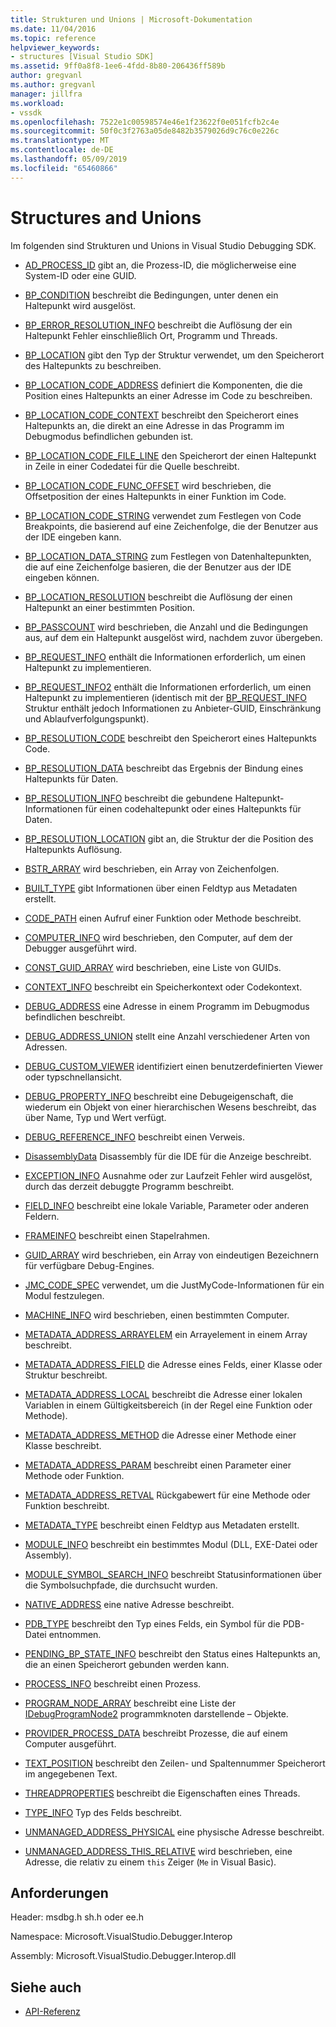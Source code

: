 ```yaml
---
title: Strukturen und Unions | Microsoft-Dokumentation
ms.date: 11/04/2016
ms.topic: reference
helpviewer_keywords:
- structures [Visual Studio SDK]
ms.assetid: 9ff0a8f8-1ee6-4fdd-8b80-206436ff589b
author: gregvanl
ms.author: gregvanl
manager: jillfra
ms.workload:
- vssdk
ms.openlocfilehash: 7522e1c00598574e46e1f23622f0e051fcfb2c4e
ms.sourcegitcommit: 50f0c3f2763a05de8482b3579026d9c76c0e226c
ms.translationtype: MT
ms.contentlocale: de-DE
ms.lasthandoff: 05/09/2019
ms.locfileid: "65460866"
---
```

# <a name="structures-and-unions"></a>Structures and Unions
Im folgenden sind Strukturen und Unions in Visual Studio Debugging SDK.

- [AD_PROCESS_ID](../../../extensibility/debugger/reference/ad-process-id.md) gibt an, die Prozess-ID, die möglicherweise eine System-ID oder eine GUID.

- [BP_CONDITION](../../../extensibility/debugger/reference/bp-condition.md) beschreibt die Bedingungen, unter denen ein Haltepunkt wird ausgelöst.

- [BP_ERROR_RESOLUTION_INFO](../../../extensibility/debugger/reference/bp-error-resolution-info.md) beschreibt die Auflösung der ein Haltepunkt Fehler einschließlich Ort, Programm und Threads.

- [BP_LOCATION](../../../extensibility/debugger/reference/bp-location.md) gibt den Typ der Struktur verwendet, um den Speicherort des Haltepunkts zu beschreiben.

- [BP_LOCATION_CODE_ADDRESS](../../../extensibility/debugger/reference/bp-location-code-address.md) definiert die Komponenten, die die Position eines Haltepunkts an einer Adresse im Code zu beschreiben.

- [BP_LOCATION_CODE_CONTEXT](../../../extensibility/debugger/reference/bp-location-code-context.md) beschreibt den Speicherort eines Haltepunkts an, die direkt an eine Adresse in das Programm im Debugmodus befindlichen gebunden ist.

- [BP_LOCATION_CODE_FILE_LINE](../../../extensibility/debugger/reference/bp-location-code-file-line.md) den Speicherort der einen Haltepunkt in Zeile in einer Codedatei für die Quelle beschreibt.

- [BP_LOCATION_CODE_FUNC_OFFSET](../../../extensibility/debugger/reference/bp-location-code-func-offset.md) wird beschrieben, die Offsetposition der eines Haltepunkts in einer Funktion im Code.

- [BP_LOCATION_CODE_STRING](../../../extensibility/debugger/reference/bp-location-code-string.md) verwendet zum Festlegen von Code Breakpoints, die basierend auf eine Zeichenfolge, die der Benutzer aus der IDE eingeben kann.

- [BP_LOCATION_DATA_STRING](../../../extensibility/debugger/reference/bp-location-data-string.md) zum Festlegen von Datenhaltepunkten, die auf eine Zeichenfolge basieren, die der Benutzer aus der IDE eingeben können.

- [BP_LOCATION_RESOLUTION](../../../extensibility/debugger/reference/bp-location-resolution.md) beschreibt die Auflösung der einen Haltepunkt an einer bestimmten Position.

- [BP_PASSCOUNT](../../../extensibility/debugger/reference/bp-passcount.md) wird beschrieben, die Anzahl und die Bedingungen aus, auf dem ein Haltepunkt ausgelöst wird, nachdem zuvor übergeben.

- [BP_REQUEST_INFO](../../../extensibility/debugger/reference/bp-request-info.md) enthält die Informationen erforderlich, um einen Haltepunkt zu implementieren.

- [BP_REQUEST_INFO2](../../../extensibility/debugger/reference/bp-request-info2.md) enthält die Informationen erforderlich, um einen Haltepunkt zu implementieren (identisch mit der [BP_REQUEST_INFO](../../../extensibility/debugger/reference/bp-request-info.md) Struktur enthält jedoch Informationen zu Anbieter-GUID, Einschränkung und Ablaufverfolgungspunkt).

- [BP_RESOLUTION_CODE](../../../extensibility/debugger/reference/bp-resolution-code.md) beschreibt den Speicherort eines Haltepunkts Code.

- [BP_RESOLUTION_DATA](../../../extensibility/debugger/reference/bp-resolution-data.md) beschreibt das Ergebnis der Bindung eines Haltepunkts für Daten.

- [BP_RESOLUTION_INFO](../../../extensibility/debugger/reference/bp-resolution-info.md) beschreibt die gebundene Haltepunkt-Informationen für einen codehaltepunkt oder eines Haltepunkts für Daten.

- [BP_RESOLUTION_LOCATION](../../../extensibility/debugger/reference/bp-resolution-location.md) gibt an, die Struktur der die Position des Haltepunkts Auflösung.

- [BSTR_ARRAY](../../../extensibility/debugger/reference/bstr-array.md) wird beschrieben, ein Array von Zeichenfolgen.

- [BUILT_TYPE](../../../extensibility/debugger/reference/built-type.md) gibt Informationen über einen Feldtyp aus Metadaten erstellt.

- [CODE_PATH](../../../extensibility/debugger/reference/code-path.md) einen Aufruf einer Funktion oder Methode beschreibt.

- [COMPUTER_INFO](../../../extensibility/debugger/reference/computer-info.md) wird beschrieben, den Computer, auf dem der Debugger ausgeführt wird.

- [CONST_GUID_ARRAY](../../../extensibility/debugger/reference/const-guid-array.md) wird beschrieben, eine Liste von GUIDs.

- [CONTEXT_INFO](../../../extensibility/debugger/reference/context-info.md) beschreibt ein Speicherkontext oder Codekontext.

- [DEBUG_ADDRESS](../../../extensibility/debugger/reference/debug-address.md) eine Adresse in einem Programm im Debugmodus befindlichen beschreibt.

- [DEBUG_ADDRESS_UNION](../../../extensibility/debugger/reference/debug-address-union.md) stellt eine Anzahl verschiedener Arten von Adressen.

- [DEBUG_CUSTOM_VIEWER](../../../extensibility/debugger/reference/debug-custom-viewer.md) identifiziert einen benutzerdefinierten Viewer oder typschnellansicht.

- [DEBUG_PROPERTY_INFO](../../../extensibility/debugger/reference/debug-property-info.md) beschreibt eine Debugeigenschaft, die wiederum ein Objekt von einer hierarchischen Wesens beschreibt, das über Name, Typ und Wert verfügt.

- [DEBUG_REFERENCE_INFO](../../../extensibility/debugger/reference/debug-reference-info.md) beschreibt einen Verweis.

- [DisassemblyData](../../../extensibility/debugger/reference/disassemblydata.md) Disassembly für die IDE für die Anzeige beschreibt.

- [EXCEPTION_INFO](../../../extensibility/debugger/reference/exception-info.md) Ausnahme oder zur Laufzeit Fehler wird ausgelöst, durch das derzeit debuggte Programm beschreibt.

- [FIELD_INFO](../../../extensibility/debugger/reference/field-info.md) beschreibt eine lokale Variable, Parameter oder anderen Feldern.

- [FRAMEINFO](../../../extensibility/debugger/reference/frameinfo.md) beschreibt einen Stapelrahmen.

- [GUID_ARRAY](../../../extensibility/debugger/reference/guid-array.md) wird beschrieben, ein Array von eindeutigen Bezeichnern für verfügbare Debug-Engines.

- [JMC_CODE_SPEC](../../../extensibility/debugger/reference/jmc-code-spec.md) verwendet, um die JustMyCode-Informationen für ein Modul festzulegen.

- [MACHINE_INFO](../../../extensibility/debugger/reference/machine-info.md) wird beschrieben, einen bestimmten Computer.

- [METADATA_ADDRESS_ARRAYELEM](../../../extensibility/debugger/reference/metadata-address-arrayelem.md) ein Arrayelement in einem Array beschreibt.

- [METADATA_ADDRESS_FIELD](../../../extensibility/debugger/reference/metadata-address-field.md) die Adresse eines Felds, einer Klasse oder Struktur beschreibt.

- [METADATA_ADDRESS_LOCAL](../../../extensibility/debugger/reference/metadata-address-local.md) beschreibt die Adresse einer lokalen Variablen in einem Gültigkeitsbereich (in der Regel eine Funktion oder Methode).

- [METADATA_ADDRESS_METHOD](../../../extensibility/debugger/reference/metadata-address-method.md) die Adresse einer Methode einer Klasse beschreibt.

- [METADATA_ADDRESS_PARAM](../../../extensibility/debugger/reference/metadata-address-param.md) beschreibt einen Parameter einer Methode oder Funktion.

- [METADATA_ADDRESS_RETVAL](../../../extensibility/debugger/reference/metadata-address-retval.md) Rückgabewert für eine Methode oder Funktion beschreibt.

- [METADATA_TYPE](../../../extensibility/debugger/reference/metadata-type.md) beschreibt einen Feldtyp aus Metadaten erstellt.

- [MODULE_INFO](../../../extensibility/debugger/reference/module-info.md) beschreibt ein bestimmtes Modul (DLL, EXE-Datei oder Assembly).

- [MODULE_SYMBOL_SEARCH_INFO](../../../extensibility/debugger/reference/module-symbol-search-info.md) beschreibt Statusinformationen über die Symbolsuchpfade, die durchsucht wurden.

- [NATIVE_ADDRESS](../../../extensibility/debugger/reference/native-address.md) eine native Adresse beschreibt.

- [PDB_TYPE](../../../extensibility/debugger/reference/pdb-type.md) beschreibt den Typ eines Felds, ein Symbol für die PDB-Datei entnommen.

- [PENDING_BP_STATE_INFO](../../../extensibility/debugger/reference/pending-bp-state-info.md) beschreibt den Status eines Haltepunkts an, die an einen Speicherort gebunden werden kann.

- [PROCESS_INFO](../../../extensibility/debugger/reference/process-info.md) beschreibt einen Prozess.

- [PROGRAM_NODE_ARRAY](../../../extensibility/debugger/reference/program-node-array.md) beschreibt eine Liste der [IDebugProgramNode2](../../../extensibility/debugger/reference/idebugprogramnode2.md) programmknoten darstellende – Objekte.

- [PROVIDER_PROCESS_DATA](../../../extensibility/debugger/reference/provider-process-data.md) beschreibt Prozesse, die auf einem Computer ausgeführt.

- [TEXT_POSITION](../../../extensibility/debugger/reference/text-position.md) beschreibt den Zeilen- und Spaltennummer Speicherort im angegebenen Text.

- [THREADPROPERTIES](../../../extensibility/debugger/reference/threadproperties.md) beschreibt die Eigenschaften eines Threads.

- [TYPE_INFO](../../../extensibility/debugger/reference/type-info.md) Typ des Felds beschreibt.

- [UNMANAGED_ADDRESS_PHYSICAL](../../../extensibility/debugger/reference/unmanaged-address-physical.md) eine physische Adresse beschreibt.

- [UNMANAGED_ADDRESS_THIS_RELATIVE](../../../extensibility/debugger/reference/unmanaged-address-this-relative.md) wird beschrieben, eine Adresse, die relativ zu einem `this` Zeiger (`Me` in Visual Basic).

## <a name="requirements"></a>Anforderungen
 Header: msdbg.h sh.h oder ee.h

 Namespace: Microsoft.VisualStudio.Debugger.Interop

 Assembly: Microsoft.VisualStudio.Debugger.Interop.dll

## <a name="see-also"></a>Siehe auch
- [API-Referenz](../../../extensibility/debugger/reference/api-reference-visual-studio-debugging.md)
